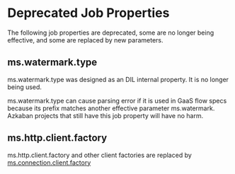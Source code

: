 # Deprecated Job Properties

The following job properties are deprecated, some are no longer being effective, 
and some are replaced by new parameters. 

## ms.watermark.type

ms.watermark.type was designed as an DIL internal property. It is no longer being used. 

ms.watermark.type can cause parsing error if it is used in GaaS flow specs because
its prefix matches another effective parameter ms.watermark. Azkaban projects that still 
have this job property will have no harm. 

## ms.http.client.factory

ms.http.client.factory and other client factories are replaced 
by [ms.connection.client.factory](https://github.com/linkedin/data-integration-library/blob/master/docs/parameters/ms.connection.client.factory.md)
